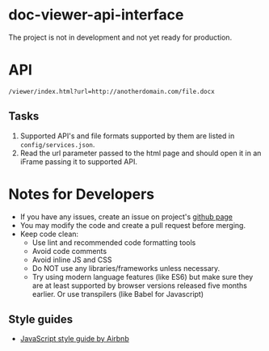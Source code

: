 # doc-viewer-api-interface
The project is not in development and not yet ready for production.
# API
`/viewer/index.html?url=http://anotherdomain.com/file.docx`

## Tasks

1. Supported API's and file formats supported by them are listed in `config/services.json`.
2. Read the url parameter passed to the html page and should open it in an iFrame passing it to supported API.

# Notes for Developers

- If you have any issues, create an issue on project's [github page](https://github.com/parishod/doc-viewer-api-interface/issues)
- You may modify the code and create a pull request before merging.
- Keep code clean:
    - Use lint and recommended code formatting tools
    - Avoid code comments
    - Avoid inline JS and CSS
    - Do NOT use any libraries/frameworks unless necessary.
    - Try using modern language features (like ES6) but make sure they are at least supported by browser versions released five months earlier. Or use transpilers (like Babel for Javascript)

## Style guides
- [JavaScript style guide by Airbnb](https://github.com/airbnb/javascript)